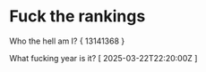 # Fuck the rankings

Who the hell am I?
{ 13141368 }

What fucking year is it?
[ 2025-03-22T22:20:00Z ]
